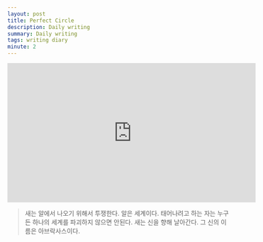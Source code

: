 ```yaml
---
layout: post
title: Perfect Circle
description: Daily writing
summary: Daily writing
tags: writing diary
minute: 2
---
```


<iframe width="560" height="315" src="https://www.youtube.com/embed/lX8QVBl-ZG0&t=10s" frameborder="0" allowfullscreen></iframe>


>새는 알에서 나오기 위해서 투쟁한다. 알은 세계이다. 태어나려고 하는 자는 누구든 하나의 세계를 파괴하지 않으면 안된다. 새는 신을 향해 날아간다. 그 신의 이름은 아브락사스이다.


